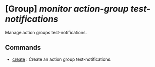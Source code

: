 # [Group] _monitor action-group test-notifications_

Manage action groups test-notifications.

## Commands

- [create](/Commands/monitor/action-group/test-notifications/_create.md)
: Create an action group test-notifications.
